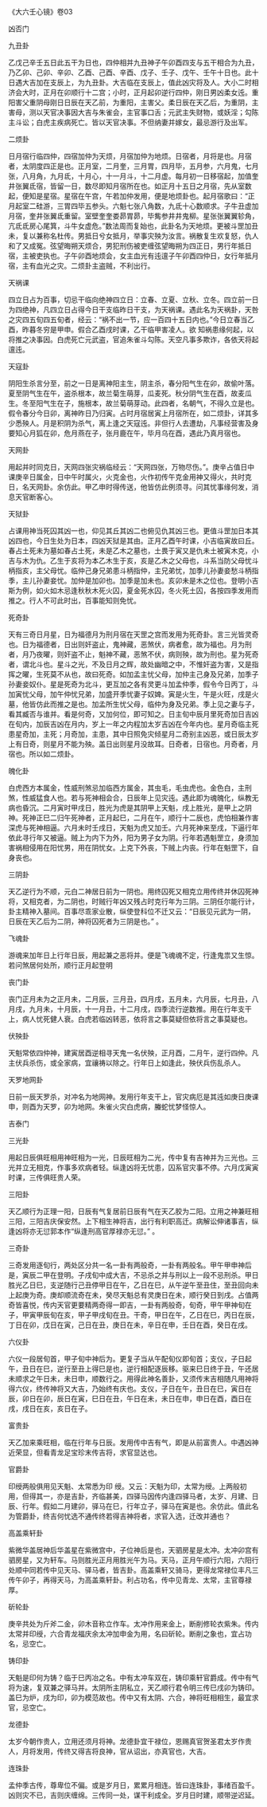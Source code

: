 《大六壬心镜》卷03

凶否门

九丑卦

乙戊己辛壬五日此五干为日也，四仲相并九丑神子午卯酉四支与五干相合为九丑，乃乙卯、己卯、辛卯、乙酉、己酉、辛酉、戊子、壬子、戊午、壬午十日也。此十日遇大吉加在支辰上，为九丑卦。大吉临在支辰上，值此凶灾将及人。大小二时相济会大时，正月在卯顺行十二宫；小时，正月起卯逆行四仲，刚日男凶柔女迍。重阳害父重阴母刚日日辰在天乙前，为重阳，主害父。柔日辰在天乙后，为重阴，主害母，测以天官决事因大吉与朱雀会，主官事口舌；元武主失财物，或妖淫；勾陈主斗讼；白虎主疾病死亡。皆以天官决事。不但纳妻并嫁女，最忌游行及出军。

二烦卦

日月宿行临四仲，四宿加仲为天烦，月宿加仲为地烦。日宿者，月将是也。月宿者，太阴度四正是也。正月室，二月奎，三月胃，四月毕，五月参，六月鬼，七月张，八月角，九月氐，十月心，十一月斗，十二月虚。每月初一日移宿起，加值奎井张翼氐宿，皆留一日，数尽即知月宿所在也。如正月十五日之月宿，先从室数起，便知是星宿。星宿在午宫，午若加仲发用，便是地烦卦也。起月宿歌曰：“正月起室二硅游，三胃四毕五参头。六魁七张八角数，九氐十心数顺求。子牛丑虚加月宿，奎井张翼氐重留。室壁奎奎娄昴胃昴，毕觜参井井鬼柳。星张张翼翼轸角，亢氐氐房心尾箕，斗牛女虚危。”数法周而复始也，此卦名为天地烦。更被斗罡加丑未，复以兼称名杜传。男抵日兮女抵月，举事灾殃为汝言。祸散复生欢复怒，仇人和了又成冤。弦望晦朔天烦合，男犯刑伤被吏缠弦望晦朔为四正日，男行年抵日宿，主被吏执也。子午卯酉地烦会，女主血光有迍邅子午卯酉四仲日，女行年抵月宿，主有血光之灾。二烦卦主盗贼，不利出行。

天祸课

四立日占为百事，切忌干临向绝神四立日：立春、立夏、立秋、立冬。四立前一日为四绝神，凡四立日占得今日干支临昨日干支，为天祸课。遇此名为天祸卦，天咎之灾四五旬四五旬者，经云：“祸不出一节，应一百四十五日内也。”今日立春当乙酉，昨暮冬穷是甲申。假合乙酉戌时课，乙干临甲害凌人。欲 知祸患缘何起，以将推之决事因。白虎死亡元武盗，官追朱雀斗勾陈。天空凡事多欺诈，各依天将起邅迍。

天寇卦

阴阳生杀言分至，前之一日是离神阳主生，阴主杀，春分阳气生在卯，故偷叶落。夏至阴气生在午，盗杀根本，故兰菊生萌芽，瓜麦死。秋分阴气生在酉，故麦瓜生。冬至阳气生在子，施根本，故兰菊萌芽动。此四者，名朝气，不得久立是也。假令春分今日卯，离神昨日乃归寅。占时月宿居寅上月宿所在，如二烦卦，详其多少悉殃人。月是积阴为杀气，离上逢之天寇迍。非但行人去遭劫，凡事经营害及身要知心月狐在卯，危月燕在子，张月鹿在午，毕月乌在酉，遇此乃真月宿也。

天网卦

用起并时同克日，天网四张灾祸临经云：“天网四张，万物尽伤。”。庚辛占值日中课庚辛日属金，日中午时属火，火克金也，火作初传午克金用神又得火，共时克日，名天网卦。余仿此。甲乙申时得传送，他皆仿此例须寻。问其忧事缘何发，消息天官断客心。

天狱卦

占课用神当死囚其凶一也，仰见其丘其凶二也俯见仇其凶三也。更值斗罡加日本其凶四也，今日生处为日本，四凶天狱是其由。正月乙酉午时课，小吉临寅故曰丘。春占土死未为墓如春占土死，未是乙木之墓也，土畏于寅又是仇未土被寅木克，小吉与木为仇。乙生于亥将为本乙木生于亥，亥是乙木之父母也，斗系当防父母忧斗柄指亥，主父母忧。临仲己身兄弟患斗柄指仲，主兄弟忧，加季儿孙妻妾愁斗柄指季，主儿孙妻妾忧。加仲是加卯也。加季是加未也。亥卯未是木之位也。登明小吉斯为例，如火如木忌逢秋秋木死火囚，夏金死水囚，冬火死土囚，各按四季发用而推之。行人不可此时出，百事能知则免忧。

死奇卦

天有三奇日月星，日为福德月为刑月宿在天罡之宫而发用为死奇卦。言三光皆灵奇也。日为福德者，日出则奸盗止，鬼神藏，恶煞伏，病者愈，故为福也。月为刑者，月乃夜曜，则奸盗不止，魁神不藏，恶煞不伏，病则殃，故为刑也。星为死奇者，谓北斗也。星斗之光，不及日月之辉，故处幽暗之中，不惟奸盗为害，又是指挥之曜，生死莫不从也，故曰死奇。如加孟主忧父母，加仲主己身及兄弟，加季子孙妻妾奴仆。星是死奇为北斗，更互加之各有灵更斗加孟仲季，假令今日丙丁，斗加寅忧父母，加午仲忧兄弟，加盛开季忧妻子奴婢。寅是火生，午是火旺，戌是火墓，他皆仿此而推之是也。加孟所生忧父母，临仲为身及兄弟。季上见之妻与子，看其臧否与谁并。看是何奇，又加何位，即可知之。日主旬中辰月里死奇加日吉凶在旬内，加辰吉凶在月内，岁上一年之内程加太岁吉凶在今年内也。星月奇临主死患星奇加，主死；月奇加，主患，其中日照免灾倾星月二奇别主凶恶，或日辰太岁上有日奇，则星月不能为殃。盖日出则星月没故耳。日奇者，日宿也。月奇者，月宿也。所以如二烦卦。

魄化卦

白虎西方本属金，性威刑煞忌加临西方属金，其虫毛，毛虫虎也。金色白，主刑煞，性威猛食人也。若与死神相会合，日辰年上见灾迍。遇此即为魂魄化，纵教无病也昏沉。二月寅时甲戌日，胜光为虎是其阴甲上天魁，戌上胜光，是甲上之阴神。死神正巳二归午死神者，正月起巳，二月在午，顺行十二辰也，虎怕相兼作害深虎与死神相逼。六月未时壬戌日，天魁为虎又加壬。六月死神来至戌，下逼行年依此寻行年又被逼。贼上为内下为外，阳为男子女为阴。行年若遇魁罡立，身须加害祸相侵用在阳忧男，用在阴忧女。上克下外丧，下贼上内丧。行年在魁罡下，自身丧也。

三阴卦

天乙逆行为不顺，元白二神居日前为一阴也。用终囚死又相克立用传终并休囚死神将，又相克者，为二阴也，时贼行年凶又残占时克行年为三阴。三阴任尔能行计，卦主精神入墓间。百事尽乖家业散，纵使登科位不迁又云：“日辰见元武为一阴，日辰在天乙后为二阴，神将囚死者为三阴是也。” 。

飞魂卦

游魂来加年日上行年日辰，用起兼之恶将并。便是飞魂魂不定，行逢鬼祟又生惊。若问煞居何处所，顺行正月起登明

丧门卦

丧门正月未为之正月未，二月辰，三月丑，四月戌，五月未，六月辰，七月丑，八月戌，九月未，十月辰，十一月丑，十二月戌，四季流行逆数推。用在行年支干上，病人忧死健人衰。白虎若临凶转恶，依将言之事莫疑但依将言之事莫疑也。

伏殃卦

天魁常依四仲神，建寅居酉逆相寻天鬼一名伏殃，正月酉，二月午，逆行四仲。凡主伏兵杀伤，或全家病，宜禳祷以除之。行年日上如逢此，殃伏兵伤乱杀人。

天罗地网卦

日前一辰天罗杀，对冲名为地网神。发用行年支干上，官灾病厄是其迍如庚日庚课申，则酉为天罗，卯为地网。朱雀火灾白虎病，螣蛇忧梦怪惊人。

吉泰门

三光卦

用起日辰俱旺相用神旺相为一光，日辰旺相为二光，传中复有吉神并为三光也。三光并立无相克，作事多欢病者轻。纵逢凶将无忧患，囚系官灾事不停。六月戊寅寅时课，三传俱旺贵人荣。

三阳卦

天乙顺行为正理一阳，日辰有气复居前日辰有气在天乙胶为二阳。立用之神兼旺相三阳，三阳吉庆保安然。上下相生神将吉，出行有利职高迁。病解讼伸诸事吉，纵逢凶将亦无愆郭本作“纵逢刑高官厚禄亦无愆。” 。

三奇卦

三奇发用逐旬行，两处区分共一名一卦有两般奇，一卦有两般名。甲午甲申神后是，寅辰二甲在登明。子戌旬中成大吉，不忌杀之并与刑以上一段不忌刑杀。甲日胜光乙日巳，支逆随行己丑停甲日在午，乙日在巳，从午逆午至丑住，至丑回向未上起庚为奇。庚却顺流奇在未，癸尽天魁总有灵庚日在未，顺行癸日到戌。占值两奇皆喜悦，传内天官更要精两奇得一即吉，一卦有两般奇，旬奇，甲午甲神旬在子，甲寅甲辰旬在亥，甲子甲戌旬在丑。干奇，甲日在午，乙日在巳，丙日在辰，丁日在卯，戊日在寅，己日在丑，庚日在未，辛日在申，壬日在酉，癸日在戌。

六仪卦

六仪一段居旬首，甲子旬中神后为。更复子当从午配旬仪即旬首；支仪，子日起午，丑日在巳，逆行至丑上得巳是也，逆行相配逐辰移。驱来巳日终于丑，午还居未顺求之午日未，未日申，顺数行之。用得此神名善卦，又须传末吉相随凡用神将得六仪，终传神将又大吉，乃始终有庆也。支仪，子日在午，丑日在巳，寅日在辰，卯日在卯，辰日在寅，巳日在丑，午日在未，未日在申，申日在酉，酉日在戌，戌日在亥，亥日在子。

富贵卦

天乙加来乘旺相，临在行年与日辰。发用传中吉有气，即是从前富贵人。中遇凶神近荣显，但看青龙足宝珍末传吉将，求官显达也。

官爵卦

印绶两般俱用见天魁、太常悉为印 绶。又云：天魁为印，太常为绶。上两般初用，但得其一，亦是吉卦，齐临甚美，四驿马因传内逢四驿马者，太岁、月建、日辰、行年。假如二月建卯，驿马在巳，行年立子，驿马在寅是也。余仿此。值此名为管爵卦，终吉何忧选不通传终若得吉神将者，求官入选，迁改并通也？

高盖乘轩卦

紫微华盖居神后华盖星在紫微宫中，子位神后是也，天驷房星是太冲。太冲卯宫有驷房星，又为轩车。马则胜光正月用胜光午为马。天马，正月午顺行六阳，六阳行处顺中同若传中见天马、驿马者，皆吉卦。高盖乘轩又骑马，更得龙常禄位丰凡三传午卯子，再得天马，为高盖乘轩卦。利占功名，传中见青龙、太常，主官尊禄厚。

斫轮卦

庚辛共处为斤斧二金，卯木音称立作车。太冲作用来金上，断削修轮衣紫朱。传内太常并印绶，六合青龙福庆余太冲加申金为用，名曰斫轮。断削之象也，宜占功名，忌空亡。

铸印卦

天魁是印何为铸？临于巳丙冶之名。中有太冲车双在，铸印乘轩官爵成。传中有气将为速，复双兼之驿马并。太阴所主阴私立，天乙顺行君令明三传巳戌卯为铸印。盖巳为炉，戌为印，卯为模范故也。传中又有太阴、六合，神将旺相相生，最宜求官，忌空亡。

龙德卦

太岁今朝作贵人，立用还须月将神。龙德卦宜干禄位，恩赐真官贺圣君太岁作贵人，月将发用，传终又得吉将良神，官从诏出，亦真官也，大吉。

连珠卦

孟仲季古传，尊卑位不偏。或是岁月日，累累月相连。皆曰连珠卦，事绪百盈千。凶则灾不已，吉则庆缠绵。三传同一处，谋干利成全。岁月日时建，顺带逆迟延。

